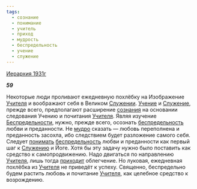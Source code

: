 ```yaml
---
tags:
  - сознание
  - понимание
  - учитель
  - приход
  - мудрость
  - беспредельность
  - учение
  - служение
---
```

[Иерархия 1931г](https://127.0.0.1:4002/agni/1931)

___59___

Некоторые люди проливают ежедневную похлёбку на Изображение [Учителя](../../../tags/#учитель) и воображают себя в Великом [Служении](../../../tags/#служение). [Учение](../../../tags/#[учение](../../../tags/#учение)) и [Служение](../../../tags/#служение), прежде всего, предполагают расширение [сознания](../../../tags/#сознание) на основании следования Учению и почитания [Учителя](../../../tags/#учитель). Являя изучение [Беспредельности](../../../tags/#[беспредельность](../../../tags/#беспредельность)), нужно, прежде всего, осознать [беспредельность](../../../tags/#беспредельность) любви и преданности. Не [мудро](../../../tags/#мудрость) сказать — любовь переполнена и преданность засохла, ибо следствием будет разложение самого себя. Следует [понимать](../../../tags/#понимание) [беспредельность](../../../tags/#беспредельность) любви и преданности как первый шаг к [Служению](../../../tags/#служение) и Йоге. Хотя бы эту задачу нужно было поставить как средство к самопродвижению. Надо двигаться по направлению [Учителя](../../../tags/#учитель), лишь тогда [приходит](../../../tags/#приход) облегчение. Но луковая, ежедневная похлёбка из [Учителя](../../../tags/#учитель) не приведёт к успеху. Священно, беспредельно будем растить любовь и почитание [Учителя](../../../tags/#учитель), как целебное средство к возрождению.   

